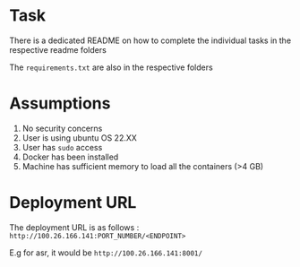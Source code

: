 # Task 

There is a dedicated README on how to complete the individual tasks in the respective readme folders

The `requirements.txt` are also in the respective folders

# Assumptions 
1. No security concerns
2. User is using ubuntu OS 22.XX
3. User has `sudo` access
4. Docker has been installed
5. Machine has sufficient memory to load all the containers (>4 GB)

# Deployment URL 
The deployment URL is as follows : `http://100.26.166.141:PORT_NUMBER/<ENDPOINT>`

E.g for asr, it would be `http://100.26.166.141:8001/`
